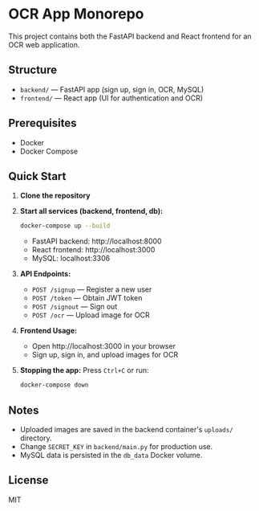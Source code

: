 # OCR App Monorepo

This project contains both the FastAPI backend and React frontend for an OCR web application.

## Structure
- `backend/` — FastAPI app (sign up, sign in, OCR, MySQL)
- `frontend/` — React app (UI for authentication and OCR)

## Prerequisites
- Docker
- Docker Compose

## Quick Start

1. **Clone the repository**

2. **Start all services (backend, frontend, db):**
   ```bash
   docker-compose up --build
   ```
   - FastAPI backend: http://localhost:8000
   - React frontend: http://localhost:3000
   - MySQL: localhost:3306

3. **API Endpoints:**
   - `POST /signup` — Register a new user
   - `POST /token` — Obtain JWT token
   - `POST /signout` — Sign out
   - `POST /ocr` — Upload image for OCR

4. **Frontend Usage:**
   - Open http://localhost:3000 in your browser
   - Sign up, sign in, and upload images for OCR

5. **Stopping the app:**
   Press `Ctrl+C` or run:
   ```bash
   docker-compose down
   ```

## Notes
- Uploaded images are saved in the backend container's `uploads/` directory.
- Change `SECRET_KEY` in `backend/main.py` for production use.
- MySQL data is persisted in the `db_data` Docker volume.

## License
MIT